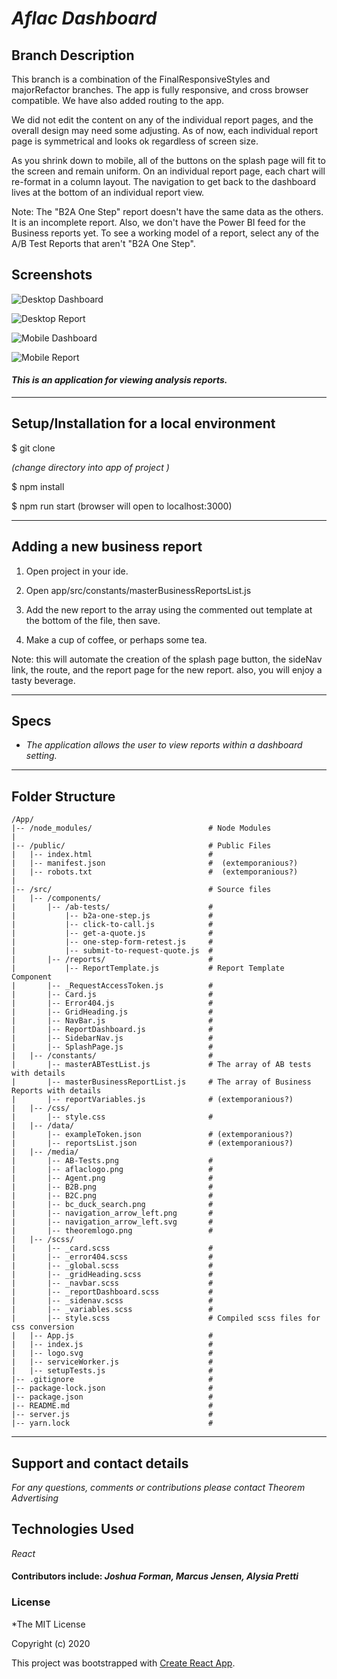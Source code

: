 # _Aflac Dashboard_

## Branch Description

This branch is a combination of the FinalResponsiveStyles and majorRefactor branches. The app is fully responsive, and cross browser compatible. We have also added routing to the app.

We did not edit the content on any of the individual report pages, and the overall design may need some adjusting. As of now, each individual report page is symmetrical and looks ok regardless of screen size.

As you shrink down to mobile, all of the buttons on the splash page will fit to the screen and remain uniform. On an individual report page, each chart will re-format in a column layout. The navigation to get back to the dashboard lives at the bottom of an individual report view.

Note: The "B2A One Step" report doesn't have the same data as the others. It is an incomplete report. Also, we don't have the Power BI feed for the Business reports yet. To see a working model of a report, select any of the A/B Test Reports that aren't "B2A One Step".

## Screenshots

![Desktop Dashboard](images/desktopDash.png)

![Desktop Report](images/desktopReport.png)

![Mobile Dashboard](images/mobileDash.png)

![Mobile Report](images/mobileReports.png)



#### _This is an application for viewing analysis reports._
---
## Setup/Installation for a local environment

$ git clone

_(change directory into app of project )_

$ npm install

$ npm run start (browser will open to localhost:3000)  

---
## Adding a new business report

1. Open project in your ide.

2. Open app/src/constants/masterBusinessReportsList.js

3. Add the new report to the array using the commented out template at the bottom of the file, then save.

4. Make a cup of coffee, or perhaps some tea.  

Note: this will automate the creation of the splash page button, the sideNav link, the route, and the report page for the new report. also, you will enjoy a tasty beverage.





---
## Specs

* _The application allows the user to view reports within a dashboard setting._

---
## Folder Structure

```
/App/
|-- /node_modules/                          # Node Modules
|
|-- /public/                                # Public Files
|   |-- index.html                          #
|   |-- manifest.json                       #  (extemporanious?)
|   |-- robots.txt                          #  (extemporanious?)
|   
|-- /src/                                   # Source files
|   |-- /components/
|       |-- /ab-tests/                      #
|           |-- b2a-one-step.js             #
|           |-- click-to-call.js            #
|           |-- get-a-quote.js              #
|           |-- one-step-form-retest.js     #           
|           |-- submit-to-request-quote.js  #
|       |-- /reports/                       #
|           |-- ReportTemplate.js           # Report Template Component
|       |-- _RequestAccessToken.js          #
|       |-- Card.js                         #
|       |-- Error404.js                     #
|       |-- GridHeading.js                  #
|       |-- NavBar.js                       #
|       |-- ReportDashboard.js              #
|       |-- SidebarNav.js                   #
|       |-- SplashPage.js                   #
|   |-- /constants/                         #
|       |-- masterABTestList.js             # The array of AB tests with details
|       |-- masterBusinessReportList.js     # The array of Business Reports with details
|       |-- reportVariables.js              # (extemporanious?)
|   |-- /css/            
|       |-- style.css                       #
|   |-- /data/            
|       |-- exampleToken.json               # (extemporanious?)
|       |-- reportsList.json                # (extemporanious?)
|   |-- /media/            
|       |-- AB-Tests.png                    #
|       |-- aflaclogo.png                   #
|       |-- Agent.png                       #
|       |-- B2B.png                         #
|       |-- B2C.png                         #
|       |-- bc_duck_search.png              #
|       |-- navigation_arrow_left.png       #
|       |-- navigation_arrow_left.svg       #
|       |-- theoremlogo.png                 #
|   |-- /scss/  
|       |-- _card.scss                      #  
|       |-- _error404.scss                  #  
|       |-- _global.scss                    #  
|       |-- _gridHeading.scss               #                  
|       |-- _navbar.scss                    #  
|       |-- _reportDashboard.scss           #  
|       |-- _sidenav.scss                   #  
|       |-- _variables.scss                 #
|       |-- style.scss                      # Compiled scss files for css conversion
|   |-- App.js                              #
|   |-- index.js                            #
|   |-- logo.svg                            #
|   |-- serviceWorker.js                    #
|   |-- setupTests.js                       #
|-- .gitignore                              #
|-- package-lock.json                       #
|-- package.json                            #
|-- README.md                               #
|-- server.js                               #
|-- yarn.lock                               #
```

___
## Support and contact details

_For any questions, comments or contributions please contact Theorem Advertising_

## Technologies Used

_React_

#### Contributors include: _**Joshua Forman, Marcus Jensen, Alysia Pretti**_

### License

*The MIT License


Copyright (c) 2020


This project was bootstrapped with [Create React App](https://github.com/facebook/create-react-app).
